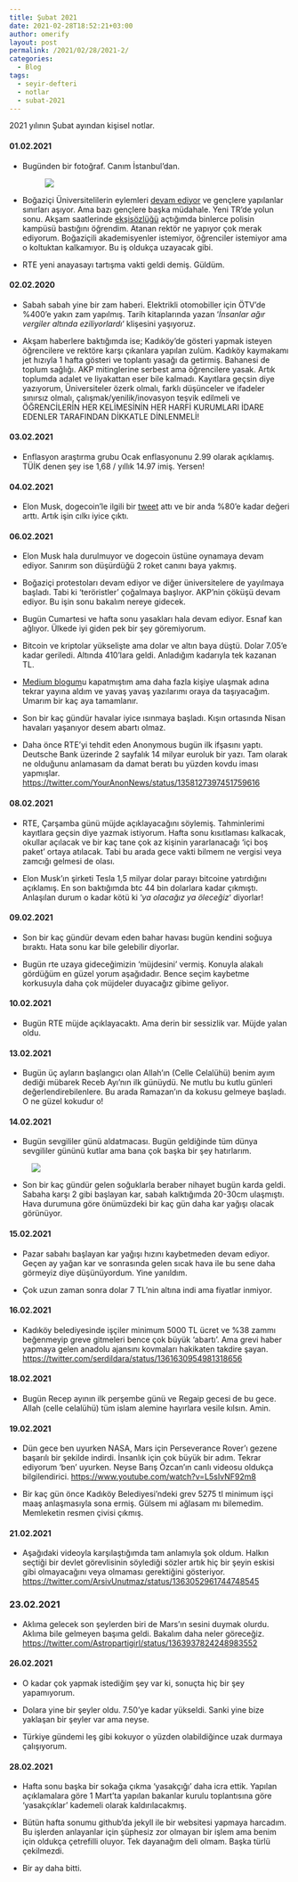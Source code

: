```yaml
---
title: Şubat 2021
date: 2021-02-28T18:52:21+03:00
author: omerify
layout: post
permalink: /2021/02/28/2021-2/
categories:
  - Blog
tags:
  - seyir-defteri
  - notlar
  - subat-2021
---
```


2021 yılının Şubat ayından kişisel notlar.

#### 01.02.2021

  * Bugünden bir fotoğraf. Canım İstanbul&#8217;dan.
    <figure><img src="https://omerify.github.io/blog/assets/img/2021/02/omerify-istanbul-marti-deniz-vapur-topkapi-sarayi-ayasofya-IMG_20210201_140422.jpg" /></figure>

  * Boğaziçi Üniversitelilerin eylemleri <a href="https://twitter.com/boundayanisma/status/1356255668534202376" target="_blank" rel="noreferrer noopener nofollow">devam ediyor</a> ve gençlere yapılanlar sınırları aşıyor. Ama bazı gençlere başka müdahale. Yeni TR&#8217;de yolun sonu. Akşam saatlerinde <a href="https://eksisozluk.com/bogazici-universitesini-polislerin-basmasi--6816965?a=popular" target="_blank" rel="noreferrer noopener nofollow">ekşisözlüğü</a> açtığımda binlerce polisin kampüsü bastığını öğrendim. Atanan rektör ne yapıyor çok merak ediyorum. Boğaziçili akademisyenler istemiyor, öğrenciler istemiyor ama o koltuktan kalkamıyor. Bu iş oldukça uzayacak gibi.

  * RTE yeni anayasayı tartışma vakti geldi demiş. Güldüm.

#### 02.02.2020

  * Sabah sabah yine bir zam haberi. Elektrikli otomobiller için ÖTV&#8217;de %400&#8217;e yakın zam yapılmış. Tarih kitaplarında yazan &#8216;_İnsanlar ağır vergiler altında eziliyorlardı_&#8216; klişesini yaşıyoruz.

  * Akşam haberlere baktığımda ise; Kadıköy&#8217;de gösteri yapmak isteyen öğrencilere ve rektöre karşı çıkanlara yapılan zulüm. Kadıköy kaymakamı jet hızıyla 1 hafta gösteri ve toplantı yasağı da getirmiş. Bahanesi de toplum sağlığı. AKP mitinglerine serbest ama öğrencilere yasak. Artık toplumda adalet ve liyakattan eser bile kalmadı. Kayıtlara geçsin diye yazıyorum, Üniversiteler özerk olmalı, farklı düşünceler ve ifadeler sınırsız olmalı, çalışmak/yenilik/inovasyon teşvik edilmeli ve ÖĞRENCİLERİN HER KELİMESİNİN HER HARFİ KURUMLARI İDARE EDENLER TARAFINDAN DİKKATLE DİNLENMELİ!

#### 03.02.2021

  * Enflasyon araştırma grubu Ocak enflasyonunu 2.99 olarak açıklamış. TÜİK denen şey ise 1,68 / yıllık 14.97 imiş. Yersen!

#### 04.02.2021

  * Elon Musk, dogecoin&#8217;le ilgili bir [tweet](https://twitter.com/elonmusk/status/1357241340313141249) attı ve bir anda %80&#8217;e kadar değeri arttı. Artık işin cılkı iyice çıktı.

#### 06.02.2021

  * Elon Musk hala durulmuyor ve dogecoin üstüne oynamaya devam ediyor. Sanırım son düşürdüğü 2 roket canını baya yakmış.

  * Boğaziçi protestoları devam ediyor ve diğer üniversitelere de yayılmaya başladı. Tabi ki &#8216;teröristler&#8217; çoğalmaya başlıyor. AKP&#8217;nin çöküşü devam ediyor. Bu işin sonu bakalım nereye gidecek.

  * Bugün Cumartesi ve hafta sonu yasakları hala devam ediyor. Esnaf kan ağlıyor. Ülkede iyi giden pek bir şey göremiyorum.

  * Bitcoin ve kriptolar yükselişte ama dolar ve altın baya düştü. Dolar 7.05&#8217;e kadar geriledi. Altında 410&#8217;lara geldi. Anladığım kadarıyla tek kazanan TL.

  * [Medium blogum](https://omerify.com)u kapatmıştım ama daha fazla kişiye ulaşmak adına tekrar yayına aldım ve yavaş yavaş yazılarımı oraya da taşıyacağım. Umarım bir kaç aya tamamlanır.

  * Son bir kaç gündür havalar iyice ısınmaya başladı. Kışın ortasında Nisan havaları yaşanıyor desem abartı olmaz.

  * Daha önce RTE&#8217;yi tehdit eden Anonymous bugün ilk ifşasını yaptı. Deutsche Bank üzerinde 2 sayfalık 14 milyar euroluk bir yazı. Tam olarak ne olduğunu anlamasam da damat beratı bu yüzden kovdu iması yapmışlar.
  https://twitter.com/YourAnonNews/status/1358127397451759616

#### 08.02.2021

  * RTE, Çarşamba günü müjde açıklayacağını söylemiş. Tahminlerimi kayıtlara geçsin diye yazmak istiyorum. Hafta sonu kısıtlaması kalkacak, okullar açılacak ve bir kaç tane çok az kişinin yararlanacağı &#8216;içi boş paket&#8217; ortaya atılacak. Tabi bu arada gece vakti bilmem ne vergisi veya zamcığı gelmesi de olası.

  * Elon Musk&#8217;ın şirketi Tesla 1,5 milyar dolar parayı bitcoine yatırdığını açıklamış. En son baktığımda btc 44 bin dolarlara kadar çıkmıştı. Anlaşılan durum o kadar kötü ki &#8216;_ya olacağız ya öleceğiz_&#8216; diyorlar!

#### 09.02.2021

  * Son bir kaç gündür devam eden bahar havası bugün kendini soğuya bıraktı. Hata sonu kar bile gelebilir diyorlar.

  * Bugün rte uzaya gideceğimizin &#8216;müjdesini&#8217; vermiş. Konuyla alakalı gördüğüm en güzel yorum aşağıdadır. Bence seçim kaybetme korkusuyla daha çok müjdeler duyacağız gibime geliyor.

#### 10.02.2021

  * Bugün RTE müjde açıklayacaktı. Ama derin bir sessizlik var. Müjde yalan oldu.

#### 13.02.2021

  * Bugün üç ayların başlangıcı olan Allah&#8217;ın (Celle Celalühü) benim ayım dediği mübarek Receb Ayı&#8217;nın ilk günüydü. Ne mutlu bu kutlu günleri değerlendirebilenlere. Bu arada Ramazan&#8217;ın da kokusu gelmeye başladı. O ne güzel kokudur o!

#### 14.02.2021

  * Bugün sevgililer günü aldatmacası. Bugün geldiğinde tüm dünya sevgililer gününü kutlar ama bana çok başka bir şey hatırlarım.
  <figure><img src="https://omerify.github.io/blog/assets/img/2021/02/14-subat-2021-kar-telefon-ekran-resmi-IMG_0172.jpg" /></figure>

  * Son bir kaç gündür gelen soğuklarla beraber nihayet bugün karda geldi. Sabaha karşı 2 gibi başlayan kar, sabah kalktığımda 20-30cm ulaşmıştı. Hava durumuna göre önümüzdeki bir kaç gün daha kar yağışı olacak görünüyor.

#### 15.02.2021

  * Pazar sabahı başlayan kar yağışı hızını kaybetmeden devam ediyor. Geçen ay yağan kar ve sonrasında gelen sıcak hava ile bu sene daha görmeyiz diye düşünüyordum. Yine yanıldım.

  * Çok uzun zaman sonra dolar 7 TL&#8217;nin altına indi ama fiyatlar inmiyor.

#### 16.02.2021

  * Kadıköy belediyesinde işçiler minimum 5000 TL ücret ve %38 zammı beğenmeyip greve gitmeleri bence çok büyük &#8216;abartı&#8217;. Ama grevi haber yapmaya gelen anadolu ajansını kovmaları hakikaten takdire şayan.
  https://twitter.com/serdildara/status/1361630954981318656

#### 18.02.2021

  * Bugün Recep ayının ilk perşembe günü ve Regaip gecesi de bu gece. Allah (celle celalühü) tüm islam alemine hayırlara vesile kılsın. Amin.

#### 19.02.2021

  * Dün gece ben uyurken NASA, Mars için Perseverance Rover&#8217;ı gezene başarılı bir şekilde indirdi. İnsanlık için çok büyük bir adım. Tekrar ediyorum &#8216;ben&#8217; uyurken. Neyse Barış Özcan&#8217;ın canlı videosu oldukça bilgilendirici.
  https://www.youtube.com/watch?v=L5sIvNF92m8

  * Bir kaç gün önce Kadıköy Belediyesi&#8217;ndeki grev 5275 tl minimum işçi maaş anlaşmasıyla sona ermiş. Gülsem mi ağlasam mı bilemedim. Memleketin resmen çivisi çıkmış.

#### 21.02.2021

  * Aşağıdaki videoyla karşılaştığımda tam anlamıyla şok oldum. Halkın seçtiği bir devlet görevlisinin söylediği sözler artık hiç bir şeyin eskisi gibi olmayacağını veya olmaması gerektiğini gösteriyor.
  https://twitter.com/ArsivUnutmaz/status/1363052961744748545

### 23.02.2021

  * Aklıma gelecek son şeylerden biri de Mars&#8217;ın sesini duymak olurdu. Aklıma bile gelmeyen başıma geldi. Bakalım daha neler göreceğiz.
  https://twitter.com/Astropartigirl/status/1363937824248983552

#### 26.02.2021

  * O kadar çok yapmak istediğim şey var ki, sonuçta hiç bir şey yapamıyorum.

  * Dolara yine bir şeyler oldu. 7.50&#8217;ye kadar yükseldi. Sanki yine bize yaklaşan bir şeyler var ama neyse.

  * Türkiye gündemi leş gibi kokuyor o yüzden olabildiğince uzak durmaya çalışıyorum.

#### 28.02.2021

  * Hafta sonu başka bir sokağa çıkma &#8216;yasakçığı&#8217; daha icra ettik. Yapılan açıklamalara göre 1 Mart&#8217;ta yapılan bakanlar kurulu toplantısına göre &#8216;yasakçıklar&#8217; kademeli olarak kaldırılacakmış.

  * Bütün hafta sonumu github&#8217;da jekyll ile bir websitesi yapmaya harcadım. Bu işlerden anlayanlar için şüphesiz zor olmayan bir işlem ama benim için oldukça çetrefilli oluyor. Tek dayanağım deli olmam. Başka türlü çekilmezdi.

  * Bir ay daha bitti.
